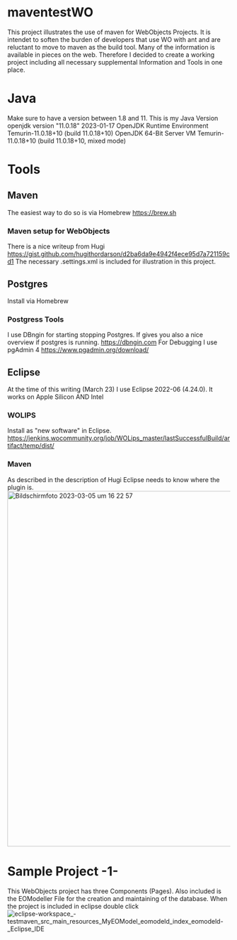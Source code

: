 # maventestWO
This project illustrates the use of maven for WebObjects Projects. It is intendet to soften the burden of developers that use WO with ant and are reluctant to move to maven as the build tool.
Many of the information is available in pieces on the web. Therefore I decided to create a working project including all necessary supplemental Information and Tools in one place.
# Java
Make sure to have a version between 1.8 and 11. 
This is my Java Version
openjdk version "11.0.18" 2023-01-17
OpenJDK Runtime Environment Temurin-11.0.18+10 (build 11.0.18+10)
OpenJDK 64-Bit Server VM Temurin-11.0.18+10 (build 11.0.18+10, mixed mode)
# Tools
## Maven
The easiest way to do so is via Homebrew https://brew.sh
### Maven setup for WebObjects
There is a nice writeup from Hugi https://gist.github.com/hugithordarson/d2ba6da9e4942f4ece95d7a721159cd1
The necessary .settings.xml is included for illustration in this project.
## Postgres
Install via Homebrew
### Postgress Tools
I use DBngin for starting stopping Postgres. If gives you also a nice overview if postgres is running. https://dbngin.com
For Debugging I use pgAdmin 4 https://www.pgadmin.org/download/
## Eclipse
At the time of this writing (March 23) I use Eclipse 2022-06 (4.24.0). It works on Apple Silicon AND Intel
### WOLIPS 
Install as "new software" in Eclipse. https://jenkins.wocommunity.org/job/WOLips_master/lastSuccessfulBuild/artifact/temp/dist/
### Maven 
As described in the description of Hugi Eclipse needs to know where the plugin is.
<img width="801" alt="Bildschirm­foto 2023-03-05 um 16 22 57" src="https://user-images.githubusercontent.com/1333381/222969637-469fd729-6c3e-4c48-85d5-2f7366ef3ca0.png">
# Sample Project -1- 
This WebObjects project has three Components (Pages). Also included is the EOModeller File for the creation and maintaining of the database. 
When the project is included in eclipse double click 
![eclipse-workspace_-_testmaven_src_main_resources_MyEOModel_eomodeld_index_eomodeld_-_Eclipse_IDE](https://user-images.githubusercontent.com/1333381/222967771-853b22c1-6761-40bc-b710-d21c62300c3d.jpg)

